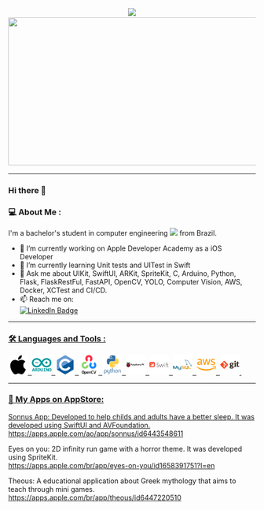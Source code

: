 <div id="header" align="center">
  <img src="https://media.giphy.com/media/qEqiI3Oq7vBkoE236M/giphy.gif" width="100"/>
    <div align="center">
  <img src="https://media.giphy.com/media/dWesBcTLavkZuG35MI/giphy.gif" width="600" height="300"/>
</div>
</div>

---
  
### Hi there 👋
  
### 💻 About Me :
  I'm a bachelor's student in computer engineering <img src="https://media.giphy.com/media/WUlplcMpOCEmTGBtBW/giphy.gif" width="30"> from Brazil.
  
- 🔭 I’m currently working on Apple Developer Academy as a iOS Developer
- 🌱 I’m currently learning Unit tests and UITest in Swift
- 💬 Ask me about UIKit, SwiftUI, ARKit, SpriteKit, C, Arduino, Python, Flask, FlaskRestFul, FastAPI, OpenCV, YOLO, Computer Vision, AWS, Docker, XCTest and CI/CD.
- 📫 Reach me on: 
  <div id="badges">
  <a href="https://www.linkedin.com/in/marceloharaujo/">
  <img src="https://img.shields.io/badge/LinkedIn-blue?style=for-the-badge&logo=linkedin&logoColor=white" alt="LinkedIn Badge"/>
</div>

---

### :hammer_and_wrench: Languages and Tools :
<div>
  <img src="https://github.com/devicons/devicon/blob/master/icons/apple/apple-original.svg" title="Apple" alt="Apple" width="40" height="40"/>&nbsp;
  <img src="https://github.com/devicons/devicon/blob/master/icons/arduino/arduino-original-wordmark.svg" title="Arduino" alt="Arduino" width="40" height="40"/>&nbsp;
    <img src="https://github.com/devicons/devicon/blob/master/icons/c/c-original.svg" title="C" alt="C" width="40" height="40"/>&nbsp;
    <img src="https://github.com/devicons/devicon/blob/master/icons/opencv/opencv-original-wordmark.svg" title="OpenCV" alt="OpenCV" width="40" height="40"/>&nbsp;
    <img src="https://github.com/devicons/devicon/blob/master/icons/python/python-original-wordmark.svg" title="Python" alt="Python" width="40" height="40"/>&nbsp;
  <img src="https://github.com/devicons/devicon/blob/master/icons/raspberrypi/raspberrypi-original-wordmark.svg" title="RaspberryPI" alt="RaspberryPI" width="40" height="40"/>&nbsp;
  <img src="https://github.com/devicons/devicon/blob/master/icons/swift/swift-original-wordmark.svg" title="Swift" alt="Swift" width="40"
  <img src="https://github.com/devicons/devicon/blob/master/icons/firebase/firebase-plain-wordmark.svg" title="Firebase" alt="Firebase" width="40" height="40"/>&nbsp;
  <img src="https://github.com/devicons/devicon/blob/master/icons/mysql/mysql-original-wordmark.svg" title="MySQL"  alt="MySQL" width="40" height="40"/>&nbsp;
  <img src="https://github.com/devicons/devicon/blob/master/icons/amazonwebservices/amazonwebservices-plain-wordmark.svg" title="AWS" alt="AWS" width="40" height="40"/>&nbsp;
  <img src="https://github.com/devicons/devicon/blob/master/icons/git/git-original-wordmark.svg" title="Git" **alt="Git" width="40" height="40"/>&nbsp;
</div>

---
 ### 🍎 My Apps on AppStore: 
  Sonnus App: Developed to help childs and adults have a better sleep. It was developed using SwiftUI and AVFoundation. 
  https://apps.apple.com/ao/app/sonnus/id6443548611
  
  Eyes on you: 2D infinity run game with a horror theme. It was developed using SpriteKit.                             
  https://apps.apple.com/br/app/eyes-on-you/id1658391751?l=en
  
  Theous: A educational application about Greek mythology that aims to teach through mini games.
  https://apps.apple.com/br/app/theous/id6447220510
